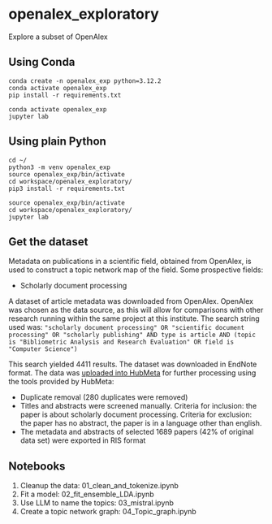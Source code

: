 # openalex_exploratory
Explore a subset of OpenAlex

## Using Conda
```
conda create -n openalex_exp python=3.12.2
conda activate openalex_exp
pip install -r requirements.txt
```

```
conda activate openalex_exp
jupyter lab
```

## Using plain Python
```
cd ~/
python3 -m venv openalex_exp
source openalex_exp/bin/activate
cd workspace/openalex_exploratory/
pip3 install -r requirements.txt
```

```
source openalex_exp/bin/activate
cd workspace/openalex_exploratory/
jupyter lab
```

## Get the dataset
Metadata on publications in a scientific field, obtained from OpenAlex, is used to construct a topic network map of the field. 
Some prospective fields:
* Scholarly document processing

A dataset of article metadata was downloaded from OpenAlex. OpenAlex was chosen as the data source, as this will allow for comparisons with other research running within the same project at this institute. The search string used was:
`"scholarly document processing" OR "scientific document processing" OR "scholarly publishing" AND type is article AND (topic is "Bibliometric Analysis and Research Evaluation" OR field is "Computer Science")`

This search yielded 4411 results. The dataset was downloaded in EndNote format. The data was [uploaded into HubMeta](https://dashboard.hubmeta.com/project/5413/import-articles/files) for further processing using the tools provided by HubMeta:
* Duplicate removal (280 duplicates were removed)
* Titles and abstracts were screened manually. Criteria for inclusion: the paper is about scholarly document processing. Criteria for exclusion: the paper has no abstract, the paper is in a language other than english.
* The metadata and abstracts of selected 1689 papers (42% of original data set) were exported in RIS format

## Notebooks

1. Cleanup the data: 01_clean_and_tokenize.ipynb
2. Fit a model: 02_fit_ensemble_LDA.ipynb
3. Use LLM to name the topics: 03_mistral.ipynb
4. Create a topic network graph: 04_Topic_graph.ipynb
